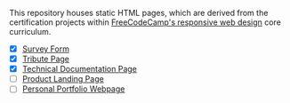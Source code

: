 This repository houses static HTML pages, which are derived from the certification projects within [FreeCodeCamp's responsive web design](https://www.freecodecamp.org/learn/2022/responsive-web-design/) core curriculum.

- [x]  [Survey Form](https://www.freecodecamp.org/learn/2022/responsive-web-design/build-a-tribute-page-project/build-a-tribute-page)
- [x] [Tribute Page](https://www.freecodecamp.org/learn/2022/responsive-web-design/build-a-tribute-page-project/build-a-tribute-page)
- [x] [Technical Documentation Page](https://www.freecodecamp.org/learn/2022/responsive-web-design/build-a-technical-documentation-page-project/build-a-technical-documentation-page)
- [ ] [Product Landing Page](https://www.freecodecamp.org/learn/2022/responsive-web-design/build-a-product-landing-page-project/build-a-product-landing-page)
- [ ] [Personal Portfolio Webpage](https://www.freecodecamp.org/learn/2022/responsive-web-design/build-a-personal-portfolio-webpage-project/build-a-personal-portfolio-webpage)
